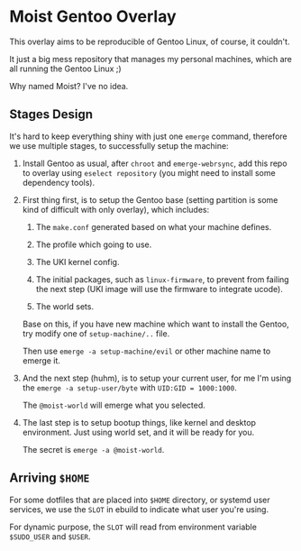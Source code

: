 # Moist Gentoo Overlay

This overlay aims to be reproducible of Gentoo Linux, of course, it couldn't.

It just a big mess repository that manages my personal machines, which are all
running the Gentoo Linux ;)

Why named Moist? I've no idea.

## Stages Design

It's hard to keep everything shiny with just one `emerge` command, therefore we
use multiple stages, to successfully setup the machine:

1. Install Gentoo as usual, after `chroot` and `emerge-webrsync`, add this repo
   to overlay using `eselect repository` (you might need to install some
   dependency tools).

2. First thing first, is to setup the Gentoo base (setting partition is some
   kind of difficult with only overlay), which includes:

   1. The `make.conf` generated based on what your machine defines.

   2. The profile which going to use.

   3. The UKI kernel config.

   4. The initial packages, such as `linux-firmware`, to prevent from failing
      the next step (UKI image will use the firmware to integrate ucode).

   5. The world sets.

   Base on this, if you have new machine which want to install the Gentoo, try
   modify one of `setup-machine/..` file.

   Then use `emerge -a setup-machine/evil` or other machine name to emerge it.

3. And the next step (huhm), is to setup your current user, for me I'm using
   the `emerge -a setup-user/byte` with `UID:GID = 1000:1000`.

   The `@moist-world` will emerge what you selected.

4. The last step is to setup bootup things, like kernel and desktop environment.
   Just using world set, and it will be ready for you.

   The secret is `emerge -a @moist-world`.

## Arriving `$HOME`

For some dotfiles that are placed into `$HOME` directory, or systemd user
services, we use the `SLOT` in ebuild to indicate what user you're using.

For dynamic purpose, the `SLOT` will read from environment variable `$SUDO_USER`
and `$USER`.
